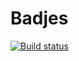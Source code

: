 # Badjes

[![Build status](https://ci.appveyor.com/api/projects/status/ana51ywv21ub9yes?svg=true)](https://ci.appveyor.com/project/immun4ik/dz4-2)
